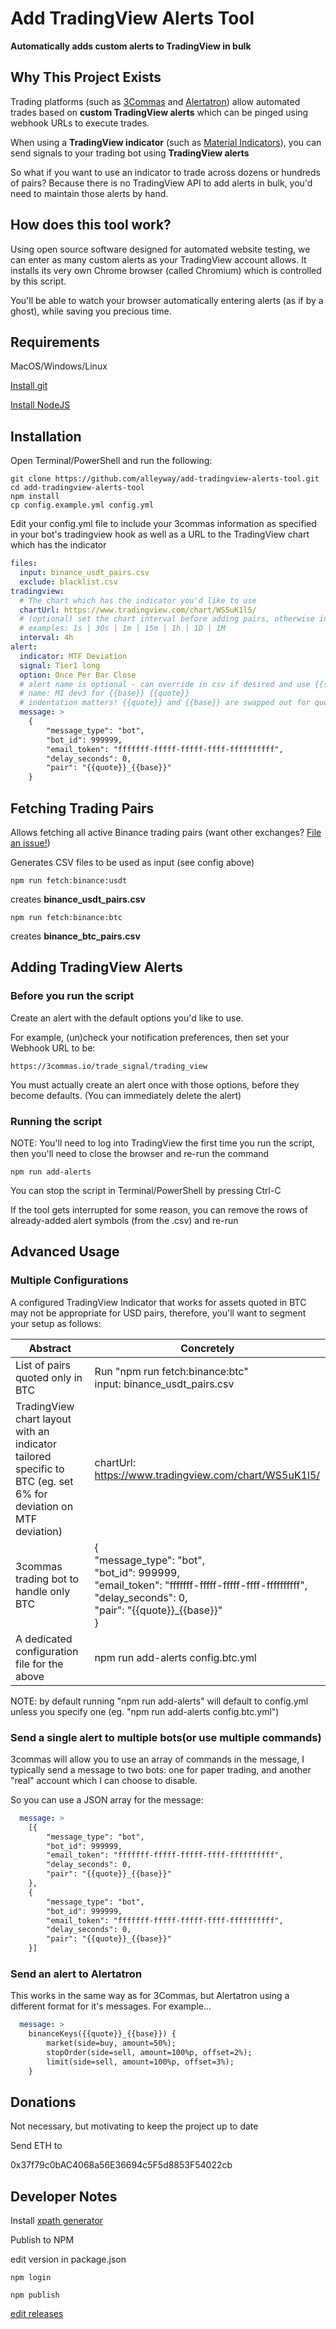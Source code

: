 # Add TradingView Alerts Tool

**Automatically adds custom alerts to TradingView in bulk**

## Why This Project Exists
Trading platforms (such as [3Commas](https://3commas.io/) and [Alertatron](https://alertatron.com/)) allow automated trades based on **custom TradingView alerts** which can be pinged using webhook URLs to execute trades. 

When using a **TradingView indicator** (such as [Material Indicators](https://materialindicators.com/)), you can send signals to your trading bot using **TradingView alerts** 

So what if you want to use an indicator to trade across dozens or hundreds of pairs? Because there is no TradingView API to add alerts in bulk, you'd need to maintain those alerts by hand. 

## How does this tool work?

Using open source software designed for automated website testing, we can enter as many custom alerts as your TradingView account allows. It installs its very own Chrome browser (called Chromium) which is controlled by this script.

You'll be able to watch your browser automatically entering alerts (as if by a ghost), while saving you precious time.  



## Requirements

MacOS/Windows/Linux

[Install git](https://git-scm.com/)

[Install NodeJS](https://nodejs.org/en/)

## Installation

Open Terminal/PowerShell and run the following:

    git clone https://github.com/alleyway/add-tradingview-alerts-tool.git
    cd add-tradingview-alerts-tool
    npm install
    cp config.example.yml config.yml
    
Edit your config.yml file to include your 3commas information as specified in your bot's tradingview hook as well as a URL to the TradingView chart which has the indicator

```yaml
files:
  input: binance_usdt_pairs.csv
  exclude: blacklist.csv
tradingview:
  # The chart which has the indicator you'd like to use
  chartUrl: https://www.tradingview.com/chart/WS5uK1l5/
  # (optional) set the chart interval before adding pairs, otherwise interval of last saved chart is used
  # examples: 1s | 30s | 1m | 15m | 1h | 1D | 1M
  interval: 4h
alert:
  indicator: MTF Deviation
  signal: Tier1 long
  option: Once Per Bar Close
  # alert name is optional - can override in csv if desired and use {{symbol|base|quote}}
  # name: MI dev3 for {{base}} {{quote}}
  # indentation matters! {{quote}} and {{base}} are swapped out for quote asset(eg. USDT) and the base (eg. BTC)
  message: >
    {
        "message_type": "bot",
        "bot_id": 999999,
        "email_token": "fffffff-fffff-fffff-ffff-ffffffffff",
        "delay_seconds": 0,
        "pair": "{{quote}}_{{base}}"
    }
```

## Fetching Trading Pairs

Allows fetching all active Binance trading pairs (want other exchanges? [File an issue!](https://github.com/alleyway/add-tradingview-alerts-tool/issues/new)) 

Generates CSV files to be used as input (see config above) 
 
    npm run fetch:binance:usdt

creates **binance_usdt_pairs.csv** 
    
    npm run fetch:binance:btc

creates **binance_btc_pairs.csv**

## Adding TradingView Alerts 

### Before you run the script

Create an alert with the default options you'd like to use.

For example, (un)check your notification preferences, then set your Webhook URL to be:

    https://3commas.io/trade_signal/trading_view

You must actually create an alert once with those options, before they become defaults. (You can immediately delete the alert)

### Running the script 

NOTE: You'll need to log into TradingView the first time you run the script, then you'll need to close the browser and re-run the command 

    npm run add-alerts

You can stop the script in Terminal/PowerShell by pressing Ctrl-C
    
If the tool gets interrupted for some reason, you can remove the rows of already-added alert symbols (from the .csv) and re-run


## Advanced Usage

### Multiple Configurations

A configured TradingView Indicator that works for assets quoted in BTC may not be appropriate for USD pairs, therefore, you'll want to segment your setup as follows:

| Abstract                                                                                                        | Concretely                                                                                                                                                                                |
|-----------------------------------------------------------------------------------------------------------------|-------------------------------------------------------------------------------------------------------------------------------------------------------------------------------------------|
| List of pairs quoted only in BTC                                                                                | Run "npm run fetch:binance:btc"<br>input: binance_usdt_pairs.csv                                                                                                                          |
| TradingView chart layout with an indicator tailored specific to BTC (eg. set 6% for deviation on MTF deviation) | chartUrl: https://www.tradingview.com/chart/WS5uK1l5/                                                                                                                                     |
| 3commas trading bot to handle only BTC                                                                          | {<br>    "message_type": "bot",<br>    "bot_id": 999999,<br>    "email_token": "fffffff-fffff-fffff-ffff-ffffffffff",<br>    "delay_seconds": 0,<br>    "pair": "{{quote}}_{{base}}"<br>} |
| A dedicated configuration file for the above                                                                    | npm run add-alerts config.btc.yml                                                                                                                                                         |

NOTE: by default running "npm run add-alerts" will default to config.yml unless you specify one (eg. "npm run add-alerts config.btc.yml")

### Send a single alert to multiple bots(or use multiple commands)

3commas will allow you to use an array of commands in the message, I typically send a message to two bots: one for paper trading, and another "real" account which I can choose to disable.

So you can use a JSON array for the message:

```yaml
  message: >
    [{
        "message_type": "bot",
        "bot_id": 999999,
        "email_token": "fffffff-fffff-fffff-ffff-ffffffffff",
        "delay_seconds": 0,
        "pair": "{{quote}}_{{base}}"
    },
    {
        "message_type": "bot",
        "bot_id": 999999,
        "email_token": "fffffff-fffff-fffff-ffff-ffffffffff",
        "delay_seconds": 0,
        "pair": "{{quote}}_{{base}}"
    }]
```

### Send an alert to Alertatron

This works in the same way as for 3Commas, but Alertatron using a different format for it's messages. For example...

```yaml
  message: >
    binanceKeys({{quote}}_{{base}}) {
        market(side=buy, amount=50%);
        stopOrder(side=sell, amount=100%p, offset=2%);
        limit(side=sell, amount=100%p, offset=3%);
    }
```

## Donations

Not necessary, but motivating to keep the project up to date

Send ETH to 

0x37f79c0bAC4068a56E36694c5F5d8853F54022cb


## Developer Notes

Install [xpath generator](https://chrome.google.com/webstore/detail/xpath-generator/dphfifdfpfabhbkghlmnkkdghbmocfeb) 
 
Publish to NPM

edit version in package.json

    npm login

    npm publish

[edit releases](https://github.com/alleyway/add-tradingview-alerts-tool/releases)
